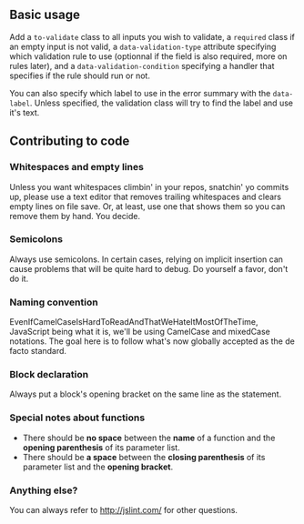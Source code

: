 ## Basic usage

Add a `to-validate` class to all inputs you wish to validate,
a `required` class if an empty input is not valid,
a `data-validation-type` attribute specifying which validation rule to use (optionnal if
the field is also required, more on rules later),
and a `data-validation-condition` specifying a handler that specifies if the rule should run or not.

You can also specify which label to use in the error summary with the `data-label`.
Unless specified, the validation class will try to find the label and use it's text.

## Contributing to code

### Whitespaces and empty lines

Unless you want whitespaces climbin' in your repos, snatchin' yo commits up,
please use a text editor that removes trailing whitespaces and clears empty
lines on file save. Or, at least, use one that shows them so you can remove
them by hand. You decide.

### Semicolons

Always use semicolons. In certain cases, relying on implicit insertion can
cause problems that will be quite hard to debug. Do yourself a favor,
don't do it.

### Naming convention

EvenIfCamelCaseIsHardToReadAndThatWeHateItMostOfTheTime, JavaScript being what
it is, we'll be using CamelCase and mixedCase notations. The goal here is to
follow what's now globally accepted as the de facto standard.

### Block declaration

Always put a block's opening bracket on the same line as the statement.

### Special notes about functions

* There should be **no space** between the **name** of a function and the 
**opening parenthesis** of its parameter list.
* There should be **a space** between the **closing parenthesis** of its 
parameter list and the **opening bracket**.

### Anything else?

You can always refer to http://jslint.com/ for other questions.